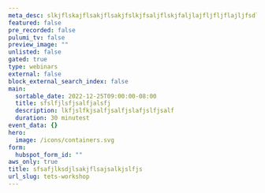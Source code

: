 ```yaml
---
meta_desc: slkjflskajflsakjflsakjfslkjfsaljflskjfaljlajfljfljflajljfsdlfjslajflajflajslfsjfsaljfs
featured: false
pre_recorded: false
pulumi_tv: false
preview_image: ""
unlisted: false
gated: true
type: webinars
external: false
block_external_search_index: false
main:
  sortable_date: 2022-12-25T09:00:00-08:00
  title: sfslfjlsfjsalfjalsfj
  description: lkfjslfkjsalfjsalfjslafjslfjsalf
  duration: 30 minutest
event_data: {}
hero:
  image: /icons/containers.svg
form:
  hubspot_form_id: ""
aws_only: true
title: sfsafjlksdjlsakjflsajsalkjslfjs
url_slug: tets-workshop
---
```


